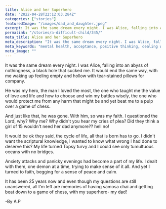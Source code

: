 ```yaml
---
title: Alice and her Superhero
date: "2022-04-28T22:12:03.284Z"
categories: ["stories"]
featuredImage: "/images/dad_and_daughter.jpeg"
excerpt: It was the same dream every night. I was Alice, falling into an abyss of nothingness, a black hole that sucked me. It would end the same way,
permalink: "/stories/a-difficult-child/345/"
meta_title: Alice and her Superhero
meta_description: "It was the same dream every night. I was Alice, falling into an abyss of nothingness, a black hole that sucked me. It would end the same way, "
meta_keywords: "mental health, acceptance, positive thinking, dealing with emotions, how to deal with emotions, depression,  anxiety"
meta_image: ""
---
```


It was the same dream every night. I was Alice, falling into an abyss of nothingness, a black hole that sucked me. It would end the same way, with me waking up feeling empty and hollow with tear-stained pillows for company.

  

He was my hero, the man I loved the most, the one who taught me the value of love and life and how to choose and win my battles wisely, the one who would protect me from any harm that might be and yet beat me to a pulp over a game of chess.

  

And just like that, he was gone. With him, so was my faith. I questioned the Lord, why? Why me? Why didn't you hear my cries of plea? Did they think a girl of 15 wouldn't need her dad anymore?? hell no!

  

It would be ok they said, the cycle of life, all that is born has to go. I didn't want the scriptural knowledge, I wanted to know what wrong I had done to deserve this? My life turned Topsy turvy and I could see only tumultuous oceans with no bridges.

  

Anxiety attacks and panicky evenings had become a part of my life. I dealt with them, one demon at a time, trying to make sense of it all. And yet I turned to faith, begging for a sense of peace and calm.

  

It has been 25 years now and even though my questions are still unanswered, all I'm left are memories of having samosa chai and getting beat down to a game of chess, with my superhero- my dad!

-By A.P